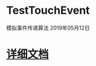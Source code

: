 # TestTouchEvent
模拟事件传递算法  2019年05月12日
# [详细文档](https://github.com/chengxiaobo2/TestTouchEvent/blob/master/文档/事件传递.md)
